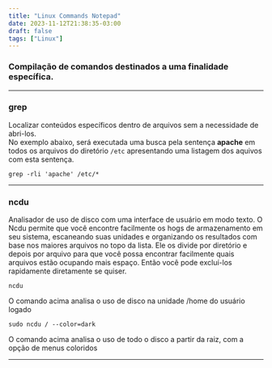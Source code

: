 ```yaml
---
title: "Linux Commands Notepad"
date: 2023-11-12T21:38:35-03:00
draft: false
tags: ["Linux"]
---
```


### Compilação de comandos destinados a uma finalidade específica.

------------

### grep

Localizar conteúdos específicos dentro de arquivos sem a necessidade de abri-los.  
No exemplo abaixo, será executada uma busca pela sentença **apache** em todos os arquivos do diretório `/etc` apresentando uma listagem dos aquivos com esta sentença.

```shell
grep -rli 'apache' /etc/* 
```

------------

### ncdu

Analisador de uso de disco com uma interface de usuário em modo texto. O Ncdu permite que você encontre facilmente os hogs de armazenamento em seu sistema, escaneando suas unidades e organizando os resultados com base nos maiores arquivos no topo da lista. Ele os divide por diretório e depois por arquivo para que você possa encontrar facilmente quais arquivos estão ocupando mais espaço. Então você pode excluí-los rapidamente diretamente se quiser.

```shell
ncdu
```
O comando acima analisa o uso de disco na unidade /home do usuário logado

```shell
sudo ncdu / --color=dark
```
O comando acima analisa o uso de todo o disco a partir da raiz, com a opção de menus coloridos

------------
